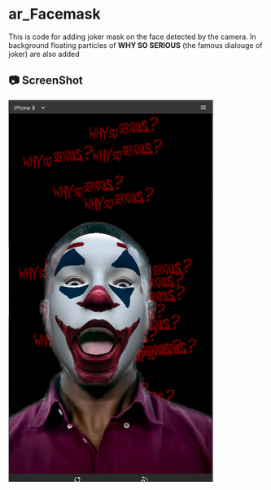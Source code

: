 # ar_Facemask
This is code for adding joker mask on the face detected by the camera. In background floating particles of **WHY SO SERIOUS** (the famous dialouge of joker) are also added

## :camera: ScreenShot
![mask](https://github.com/gautamgupta1811/ar_facemask/blob/master/ar_jokermask.png)
